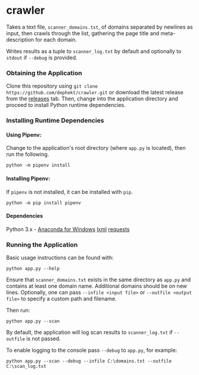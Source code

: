 # crawler
Takes a text file, `scanner_domains.txt`, of domains separated by newlines as input, then crawls through the list, gathering the page title and meta-description for each domain.

Writes results as a tuple to `scanner_log.txt` by default and optionally to `stdout` if `--debug` is provided.

### Obtaining the Application

Clone this repository using `git clone https://github.com/dephekt/crawler.git` or download the latest release from the [releases](https://github.com/dephekt/crawler/releases) tab. Then, change into the application directory and proceed to install Python runtime dependencies.

### Installing Runtime Dependencies

#### Using Pipenv:

Change to the application's root directory (where `app.py` is located), then run the following.

    python -m pipenv install

#### Installing Pipenv:

If `pipenv` is not installed, it can be installed with `pip`.

    python -m pip install pipenv

#### Dependencies

Python 3.x - [Anaconda for Windows](https://www.anaconda.com/download/#download)
[lxml](https://pypi.org/project/lxml/)
[requests](https://pypi.org/project/requests/)

### Running the Application

Basic usage instructions can be found with:

    python app.py --help

Ensure that `scanner_domains.txt` exists in the same directory as `app.py` and contains at least one domain name. Additional domains should be on new lines.
Optionally, one can pass `--infile <input file>` or `--outfile <output file>` to specify a custom path and filename.

Then run:

    python app.py --scan

By default, the application will log scan results to  `scanner_log.txt` if `--outfile` is not passed.

To enable logging to the console pass `--debug` to `app.py`, for example:

    python app.py --scan --debug --infile C:\domains.txt --outfile C:\scan_log.txt
